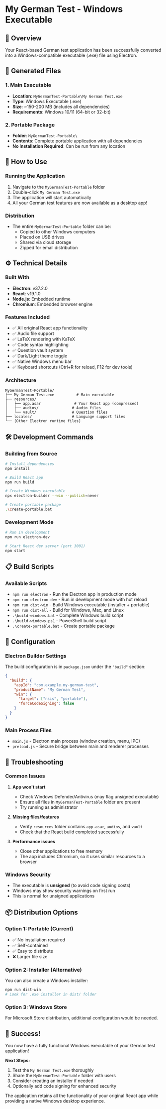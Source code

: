 # My German Test - Windows Executable

## 🎯 Overview
Your React-based German test application has been successfully converted into a Windows-compatible executable (.exe) file using Electron.

## 📁 Generated Files

### 1. Main Executable
- **Location**: `MyGermanTest-Portable\My German Test.exe`
- **Type**: Windows Executable (.exe)
- **Size**: ~150-200 MB (includes all dependencies)
- **Requirements**: Windows 10/11 (64-bit or 32-bit)

### 2. Portable Package
- **Folder**: `MyGermanTest-Portable\`
- **Contents**: Complete portable application with all dependencies
- **No Installation Required**: Can be run from any location

## 🚀 How to Use

### Running the Application
1. Navigate to the `MyGermanTest-Portable` folder
2. Double-click `My German Test.exe`
3. The application will start automatically
4. All your German test features are now available as a desktop app!

### Distribution
- The entire `MyGermanTest-Portable` folder can be:
  - Copied to other Windows computers
  - Placed on USB drives
  - Shared via cloud storage
  - Zipped for email distribution

## ⚙️ Technical Details

### Built With
- **Electron**: v37.2.0
- **React**: v19.1.0  
- **Node.js**: Embedded runtime
- **Chromium**: Embedded browser engine

### Features Included
- ✅ All original React app functionality
- ✅ Audio file support
- ✅ LaTeX rendering with KaTeX
- ✅ Code syntax highlighting
- ✅ Question vault system
- ✅ Dark/Light theme toggle
- ✅ Native Windows menu bar
- ✅ Keyboard shortcuts (Ctrl+R for reload, F12 for dev tools)

### Architecture
```
MyGermanTest-Portable/
├── My German Test.exe          # Main executable
├── resources/
│   ├── app.asar               # Your React app (compressed)
│   ├── audios/               # Audio files
│   └── vault/                # Question files
├── locales/                  # Language support files
└── [Other Electron runtime files]
```

## 🛠️ Development Commands

### Building from Source
```bash
# Install dependencies
npm install

# Build React app
npm run build

# Create Windows executable
npx electron-builder --win --publish=never

# Create portable package
.\create-portable.bat
```

### Development Mode
```bash
# Run in development
npm run electron-dev

# Start React dev server (port 3001)
npm start
```

## 📋 Build Scripts

### Available Scripts
- `npm run electron` - Run the Electron app in production mode
- `npm run electron-dev` - Run in development mode with hot reload
- `npm run dist-win` - Build Windows executable (installer + portable)
- `npm run dist-all` - Build for Windows, Mac, and Linux
- `.\build-windows.bat` - Complete Windows build script
- `.\build-windows.ps1` - PowerShell build script
- `.\create-portable.bat` - Create portable package

## 🔧 Configuration

### Electron Builder Settings
The build configuration is in `package.json` under the `"build"` section:

```json
{
  "build": {
    "appId": "com.example.my-german-test",
    "productName": "My German Test",
    "win": {
      "target": ["nsis", "portable"],
      "forceCodeSigning": false
    }
  }
}
```

### Main Process Files
- `main.js` - Electron main process (window creation, menu, IPC)
- `preload.js` - Secure bridge between main and renderer processes

## 🚨 Troubleshooting

### Common Issues

1. **App won't start**
   - Check Windows Defender/Antivirus (may flag unsigned executable)
   - Ensure all files in `MyGermanTest-Portable` folder are present
   - Try running as administrator

2. **Missing files/features**
   - Verify `resources` folder contains `app.asar`, `audios`, and `vault`
   - Check that the React build completed successfully

3. **Performance issues**
   - Close other applications to free memory
   - The app includes Chromium, so it uses similar resources to a browser

### Windows Security
- The executable is **unsigned** (to avoid code signing costs)
- Windows may show security warnings on first run
- This is normal for unsigned applications

## 📦 Distribution Options

### Option 1: Portable (Current)
- ✅ No installation required
- ✅ Self-contained
- ✅ Easy to distribute
- ❌ Larger file size

### Option 2: Installer (Alternative)
You can also create a Windows installer:
```bash
npm run dist-win
# Look for .exe installer in dist/ folder
```

### Option 3: Windows Store
For Microsoft Store distribution, additional configuration would be needed.

## 🎉 Success!

You now have a fully functional Windows executable of your German test application! 

**Next Steps:**
1. Test the `My German Test.exe` thoroughly
2. Share the `MyGermanTest-Portable` folder with users
3. Consider creating an installer if needed
4. Optionally add code signing for enhanced security

The application retains all the functionality of your original React app while providing a native Windows desktop experience.
